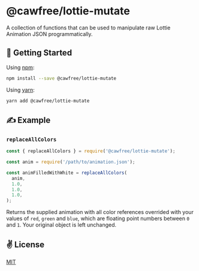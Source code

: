 # @cawfree/lottie-mutate
A collection of functions that can be used to manipulate raw Lottie Animation JSON programmatically.

## 🚀 Getting Started

Using [npm](https://www.npmjs.com/package/@cawfree/lottie-mutate):

```bash
npm install --save @cawfree/lottie-mutate
```

Using [yarn](https://www.npmjs.com/package/@cawfree/lottie-mutate):

```bash
yarn add @cawfree/lottie-mutate
```

## ✍️  Example

### `replaceAllColors`

```javascript
const { replaceAllColors } = require('@cawfree/lottie-mutate');

const anim = require('/path/to/animation.json');

const animFilledWithWhite = replaceAllColors(
  anim,
  1.0,
  1.0,
  1.0,
);
```

Returns the supplied animation with all color references overrided with your values of `red`, `green` and `blue`, which are floating point numbers between `0` and `1`. Your original object is left unchanged.

## ✌️  License
[MIT](https://opensource.org/licenses/MIT)
